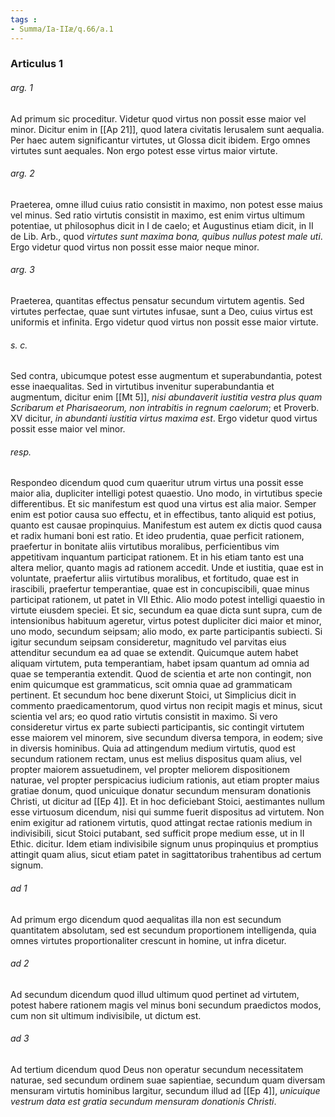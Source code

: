 ```yaml
---
tags : 
- Summa/Ia-IIæ/q.66/a.1
---
```


### Articulus 1

###### arg. 1
Ad primum sic proceditur. Videtur quod virtus non possit esse maior vel minor. Dicitur enim in [[Ap 21]], quod latera civitatis Ierusalem sunt aequalia. Per haec autem significantur virtutes, ut Glossa dicit ibidem. Ergo omnes virtutes sunt aequales. Non ergo potest esse virtus maior virtute.

###### arg. 2
Praeterea, omne illud cuius ratio consistit in maximo, non potest esse maius vel minus. Sed ratio virtutis consistit in maximo, est enim virtus ultimum potentiae, ut philosophus dicit in I de caelo; et Augustinus etiam dicit, in II de Lib. Arb., quod *virtutes sunt maxima bona, quibus nullus potest male uti*. Ergo videtur quod virtus non possit esse maior neque minor.

###### arg. 3
Praeterea, quantitas effectus pensatur secundum virtutem agentis. Sed virtutes perfectae, quae sunt virtutes infusae, sunt a Deo, cuius virtus est uniformis et infinita. Ergo videtur quod virtus non possit esse maior virtute.

###### s. c.
Sed contra, ubicumque potest esse augmentum et superabundantia, potest esse inaequalitas. Sed in virtutibus invenitur superabundantia et augmentum, dicitur enim [[Mt 5]], *nisi abundaverit iustitia vestra plus quam Scribarum et Pharisaeorum, non intrabitis in regnum caelorum*; et Proverb. XV dicitur, *in abundanti iustitia virtus maxima est*. Ergo videtur quod virtus possit esse maior vel minor.

###### resp.
Respondeo dicendum quod cum quaeritur utrum virtus una possit esse maior alia, dupliciter intelligi potest quaestio. Uno modo, in virtutibus specie differentibus. Et sic manifestum est quod una virtus est alia maior. Semper enim est potior causa suo effectu, et in effectibus, tanto aliquid est potius, quanto est causae propinquius. Manifestum est autem ex dictis quod causa et radix humani boni est ratio. Et ideo prudentia, quae perficit rationem, praefertur in bonitate aliis virtutibus moralibus, perficientibus vim appetitivam inquantum participat rationem. Et in his etiam tanto est una altera melior, quanto magis ad rationem accedit. Unde et iustitia, quae est in voluntate, praefertur aliis virtutibus moralibus, et fortitudo, quae est in irascibili, praefertur temperantiae, quae est in concupiscibili, quae minus participat rationem, ut patet in VII Ethic. Alio modo potest intelligi quaestio in virtute eiusdem speciei. Et sic, secundum ea quae dicta sunt supra, cum de intensionibus habituum ageretur, virtus potest dupliciter dici maior et minor, uno modo, secundum seipsam; alio modo, ex parte participantis subiecti. Si igitur secundum seipsam consideretur, magnitudo vel parvitas eius attenditur secundum ea ad quae se extendit. Quicumque autem habet aliquam virtutem, puta temperantiam, habet ipsam quantum ad omnia ad quae se temperantia extendit. Quod de scientia et arte non contingit, non enim quicumque est grammaticus, scit omnia quae ad grammaticam pertinent. Et secundum hoc bene dixerunt Stoici, ut Simplicius dicit in commento praedicamentorum, quod virtus non recipit magis et minus, sicut scientia vel ars; eo quod ratio virtutis consistit in maximo. Si vero consideretur virtus ex parte subiecti participantis, sic contingit virtutem esse maiorem vel minorem, sive secundum diversa tempora, in eodem; sive in diversis hominibus. Quia ad attingendum medium virtutis, quod est secundum rationem rectam, unus est melius dispositus quam alius, vel propter maiorem assuetudinem, vel propter meliorem dispositionem naturae, vel propter perspicacius iudicium rationis, aut etiam propter maius gratiae donum, quod unicuique donatur secundum mensuram donationis Christi, ut dicitur ad [[Ep 4]]. Et in hoc deficiebant Stoici, aestimantes nullum esse virtuosum dicendum, nisi qui summe fuerit dispositus ad virtutem. Non enim exigitur ad rationem virtutis, quod attingat rectae rationis medium in indivisibili, sicut Stoici putabant, sed sufficit prope medium esse, ut in II Ethic. dicitur. Idem etiam indivisibile signum unus propinquius et promptius attingit quam alius, sicut etiam patet in sagittatoribus trahentibus ad certum signum.

###### ad 1
Ad primum ergo dicendum quod aequalitas illa non est secundum quantitatem absolutam, sed est secundum proportionem intelligenda, quia omnes virtutes proportionaliter crescunt in homine, ut infra dicetur.

###### ad 2
Ad secundum dicendum quod illud ultimum quod pertinet ad virtutem, potest habere rationem magis vel minus boni secundum praedictos modos, cum non sit ultimum indivisibile, ut dictum est.

###### ad 3
Ad tertium dicendum quod Deus non operatur secundum necessitatem naturae, sed secundum ordinem suae sapientiae, secundum quam diversam mensuram virtutis hominibus largitur, secundum illud ad [[Ep 4]], *unicuique vestrum data est gratia secundum mensuram donationis Christi*.

